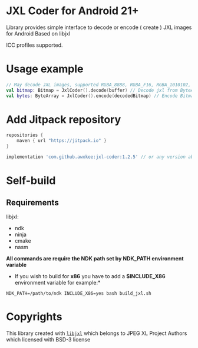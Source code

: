 # JXL Coder for Android 21+

Library provides simple interface to decode or encode ( create ) JXL images for Android
Based on libjxl

ICC profiles supported.

# Usage example

```kotlin
// May decode JXL images, supported RGBA_8888, RGBA_F16, RGBA_1010102, RGB_565
val bitmap: Bitmap = JxlCoder().decode(buffer) // Decode jxl from ByteArray
val bytes: ByteArray = JxlCoder().encode(decodedBitmap) // Encode Bitmap to JXL
```

# Add Jitpack repository

```groovy
repositories {
    maven { url "https://jitpack.io" }
}
```

```groovy
implementation 'com.github.awxkee:jxl-coder:1.2.5' // or any version above picker from release tags
```

# Self-build

## Requirements

libjxl:

- ndk
- ninja
- cmake
- nasm

**All commands are require the NDK path set by NDK_PATH environment variable**

* If you wish to build for **x86** you have to add a **$INCLUDE_X86** environment variable for
  example:*

```shell
NDK_PATH=/path/to/ndk INCLUDE_X86=yes bash build_jxl.sh
```

# Copyrights

This library created with [`libjxl`](https://github.com/libjxl/libjxl/tree/main) which belongs to JPEG XL Project
Authors which licensed with BSD-3 license

